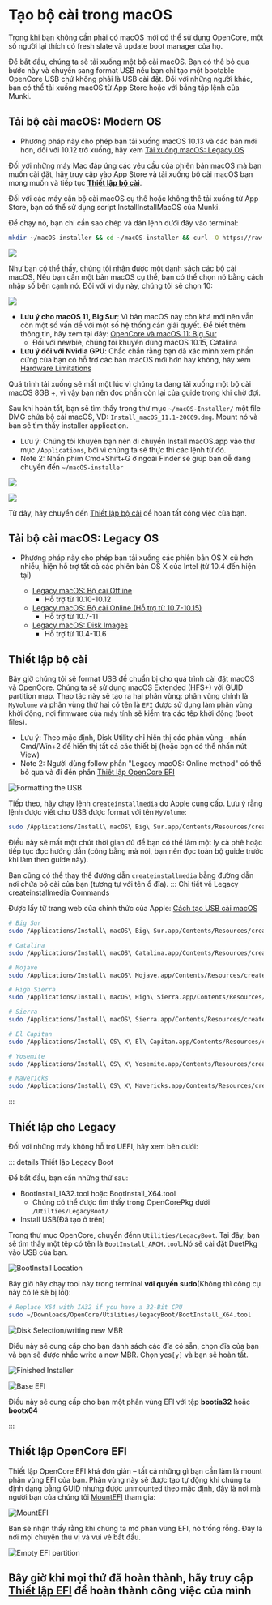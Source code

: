 # Tạo bộ cài trong macOS

Trong khi bạn không cần phải có macOS mới có thể sử dụng OpenCore, một số người
lại thích có fresh slate và update boot manager của họ.

Để bắt đầu, chúng ta sẽ tải xuống một bộ cài macOS. Bạn có thể bỏ qua bước này
và chuyển sang format USB nếu bạn chỉ tạo một bootable OpenCore USB chứ không
phải là USB cài đặt. Đối với những người khác, bạn có thể tải xuống macOS từ App
Store hoặc với bằng tập lệnh của Munki.

## Tải bộ cài macOS: Modern OS

- Phương pháp này cho phép bạn tải xuống macOS 10.13 và các bản mới hơn, đối với
  10.12 trở xuống, hãy xem
  [Tải xuống macOS: Legacy OS](#tai-xuong-macos-legacy-os)

Đối với những máy Mac đáp ứng các yêu cầu của phiên bản macOS mà bạn muốn cài
đặt, hãy truy cập vào App Store và tải xuống bộ cài macOS bạn mong muốn và tiếp
tục [**Thiết lập bộ cài**](#thiet-lap-bo-cai).

Đối với các máy cần bộ cài macOS cụ thể hoặc không thể tải xuống từ App Store,
bạn có thể sử dụng script InstallInstallMacOS của Munki.

Để chạy nó, bạn chỉ cần sao chép và dán lệnh dưới đây vào terminal:

```sh
mkdir ~/macOS-installer && cd ~/macOS-installer && curl -O https://raw.githubusercontent.com/munki/macadmin-scripts/main/installinstallmacos.py && sudo python installinstallmacos.py
```

![](../images/installer-guide/mac-install-md/munki.png)

Như bạn có thể thấy, chúng tôi nhận được một danh sách các bộ cài macOS. Nếu bạn
cần một bản macOS cụ thể, bạn có thể chọn nó bằng cách nhập số bên cạnh nó. Đối
với ví dụ này, chúng tôi sẽ chọn 10:

![](../images/installer-guide/mac-install-md/munki-process.png)

- **Lưu ý cho macOS 11, Big Sur**: Vì bản macOS này còn khá mới nên vẫn còn một
  số vấn đề với một số hệ thống cần giải quyết. Để biết thêm thông tin, hãy xem
  tại đây: [OpenCore và macOS 11: Big Sur](../extras/big-sur/README.md)
  - Đối với newbie, chúng tôi khuyên dùng macOS 10.15, Catalina
- **Lưu ý đối với Nvidia GPU**: Chắc chắn rằng bạn đã xác minh xem phần cứng của
  bạn có hỗ trợ các bản macOS mới hơn hay không, hãy xem
  [Hardware Limitations](../macos-limits.md)

Quá trình tải xuống sẽ mất một lúc vì chúng ta đang tải xuống một bộ cài macOS
8GB +, vì vậy bạn nên đọc phần còn lại của guide trong khi chờ đợi.

Sau khi hoàn tất, bạn sẽ tìm thấy trong thư mục `~/macOS-Installer/` một file
DMG chứa bộ cài macOS, VD: `Install_macOS_11.1-20C69.dmg`. Mount nó và bạn sẽ
tìm thấy installer application.

- Lưu ý: Chúng tôi khuyên bạn nên di chuyển Install macOS.app vào thư mục
  `/Applications`, bởi vì chúng ta sẽ thực thi các lệnh từ đó.
- Note 2: Nhấn phím Cmd+Shift+G ở ngoài Finder sẽ giúp bạn dễ dàng chuyển đến
  `~/macOS-installer`

![](../images/installer-guide/mac-install-md/munki-done.png)

![](../images/installer-guide/mac-install-md/munki-dmg.png)

Từ đây, hãy chuyển đến [Thiết lập bộ cài](#setting-up-the-installer) để hoàn tất
công việc của bạn.

## Tải bộ cài macOS: Legacy OS

- Phương pháp này cho phép bạn tải xuống các phiên bản OS X cũ hơn nhiều, hiện
  hỗ trợ tất cả các phiên bản OS X của Intel (từ 10.4 đến hiện tại)

  - [Legacy macOS: Bộ cài Offline](./mac-install-pkg.md)
    - Hỗ trợ từ 10.10-10.12
  - [Legacy macOS: Bộ cài Online (Hỗ trợ từ 10.7-10.15)](./mac-install-recovery.md)
    - Hỗ trợ từ 10.7-11
  - [Legacy macOS: Disk Images](./mac-install-dmg.md)
    - Hỗ trợ từ 10.4-10.6

## Thiết lập bộ cài

Bây giờ chúng tôi sẽ format USB để chuẩn bị cho quá trình cài đặt macOS và
OpenCore. Chúng ta sẽ sử dụng macOS Extended (HFS+) với GUID partition map. Thao
tác này sẽ tạo ra hai phân vùng: phân vùng chính là `MyVolume` và phân vùng thứ
hai có tên là `EFI` được sử dụng làm phân vùng khởi động, nơi firmware của máy
tính sẽ kiểm tra các tệp khởi động (boot files).

- Lưu ý: Theo mặc định, Disk Utility chỉ hiển thị các phân vùng - nhấn Cmd/Win+2
  để hiển thị tất cả các thiết bị (hoặc bạn có thể nhấn nút View)
- Note 2: Người dùng follow phần "Legacy macOS: Online method" có thể bỏ qua và
  đi đến phần [Thiết lập OpenCore EFI](#thiet-lap-opencore-efi)

![Formatting the USB](../images/installer-guide/mac-install-md/format-usb.png)

Tiếp theo, hãy chạy lệnh `createinstallmedia` do
[Apple](https://support.apple.com/en-us/HT201372) cung cấp. Lưu ý rằng lệnh được
viết cho USB được format với tên `MyVolume`:

```sh
sudo /Applications/Install\ macOS\ Big\ Sur.app/Contents/Resources/createinstallmedia --volume /Volumes/MyVolume
```

Điều này sẽ mất một chút thời gian đủ để bạn có thể làm một ly cà phê hoặc tiếp
tục đọc hướng dẫn (công bằng mà nói, bạn nên đọc toàn bộ guide trước khi làm
theo guide này).

Bạn cũng có thể thay thế đường dẫn `createinstallmedia` bằng đường dẫn nơi chứa
bộ cài của bạn (tương tự với tên ổ đĩa). ::: Chi tiết về Legacy
createinstallmedia Commands

Được lấy từ trang web của chính thức của Apple:
[Cách tạo USB cài macOS](https://support.apple.com/en-us/HT201372)

```sh
# Big Sur
sudo /Applications/Install\ macOS\ Big\ Sur.app/Contents/Resources/createinstallmedia --volume /Volumes/MyVolume

# Catalina
sudo /Applications/Install\ macOS\ Catalina.app/Contents/Resources/createinstallmedia --volume /Volumes/MyVolume

# Mojave
sudo /Applications/Install\ macOS\ Mojave.app/Contents/Resources/createinstallmedia --volume /Volumes/MyVolume

# High Sierra
sudo /Applications/Install\ macOS\ High\ Sierra.app/Contents/Resources/createinstallmedia --volume /Volumes/MyVolume

# Sierra
sudo /Applications/Install\ macOS\ Sierra.app/Contents/Resources/createinstallmedia --volume /Volumes/MyVolume --applicationpath /Applications/Install\ macOS\ Sierra.app

# El Capitan
sudo /Applications/Install\ OS\ X\ El\ Capitan.app/Contents/Resources/createinstallmedia --volume /Volumes/MyVolume --applicationpath /Applications/Install\ OS\ X\ El\ Capitan.app

# Yosemite
sudo /Applications/Install\ OS\ X\ Yosemite.app/Contents/Resources/createinstallmedia --volume /Volumes/MyVolume --applicationpath /Applications/Install\ OS\ X\ Yosemite.app

# Mavericks
sudo /Applications/Install\ OS\ X\ Mavericks.app/Contents/Resources/createinstallmedia --volume /Volumes/MyVolume --applicationpath /Applications/Install\ OS\ X\ Mavericks.app --nointeraction
```

:::

## Thiết lập cho Legacy

Đối với những máy không hỗ trợ UEFI, hãy xem bên dưới:

::: details Thiết lập Legacy Boot

Để bắt đầu, bạn cần những thứ sau:

- BootInstall_IA32.tool hoặc BootInstall_X64.tool
  - Chúng có thể được tìm thấy trong OpenCorePkg dưới `/Utilties/LegacyBoot/`
- Install USB(Đã tạo ở trên)

Trong thư mục OpenCore, chuyển đếnn `Utilities/LegacyBoot`. Tại đây, bạn sẽ tìm
thấy một tệp có tên là `BootInstall_ARCH.tool`.Nó sẽ cài đặt DuetPkg vào USB của
bạn.

![BootInstall Location](../images/extras/legacy-md/download.png)

Bây giờ hãy chạy tool này trong terminal **với quyền sudo**(Không thì công cụ
này có lẽ sẽ bị lỗi):

```sh
# Replace X64 with IA32 if you have a 32-Bit CPU
sudo ~/Downloads/OpenCore/Utilities/legacyBoot/BootInstall_X64.tool
```

![Disk Selection/writing new MBR](../images/extras/legacy-md/boot-disk.png)

Điều này sẽ cung cấp cho bạn danh sách các đĩa có sẵn, chọn đĩa của bạn và bạn
sẽ được nhắc write a new MBR. Chọn yes`[y]` và bạn sẽ hoàn tất.

![Finished Installer](../images/extras/legacy-md/boot-done.png)

![Base EFI](../images/extras/legacy-md/efi-base.png)

Điều này sẽ cung cấp cho bạn một phân vùng EFI với tệp **bootia32** hoặc
**bootx64**

:::

## Thiết lập OpenCore EFI

Thiết lập OpenCore EFI khá đơn giản – tất cả những gì bạn cần làm là mount phân
vùng EFI của bạn. Phân vùng này sẽ được tạo tự động khi chúng ta định dạng bằng
GUID nhưng được unmounted theo mặc định, đây là nơi mà người bạn của chúng tôi
[MountEFI](https://github.com/corpnewt/MountEFI) tham gia:

![MountEFI](../images/installer-guide/mac-install-md/mount-efi-usb.png)

Bạn sẽ nhận thấy rằng khi chúng ta mở phân vùng EFI, nó trống rỗng. Đây là nơi
mọi chuyện thú vị và vui vẻ bắt đầu.

![Empty EFI partition](../images/installer-guide/mac-install-md/base-efi.png)

## Bây giờ khi mọi thứ đã hoàn thành, hãy truy cập [Thiết lập EFI](./opencore-efi.md) để hoàn thành công việc của mình
